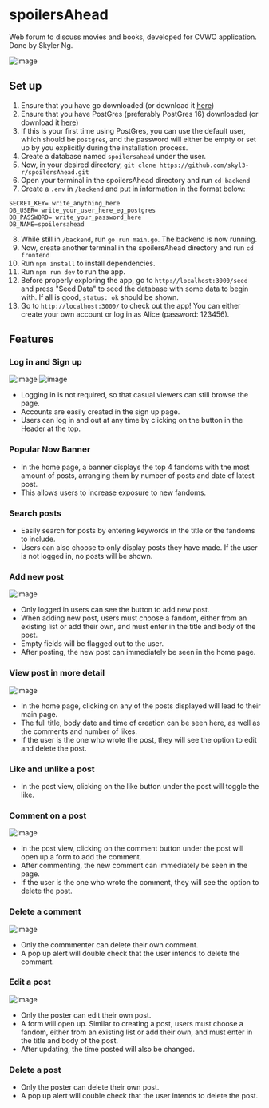 # spoilersAhead
Web forum to discuss movies and books, developed for CVWO application. Done by Skyler Ng.

![image](https://github.com/user-attachments/assets/e2483f9a-680e-4068-a4f6-870205f22401)

## Set up
1. Ensure that you have go downloaded (or download it [here](https://go.dev/doc/install))
2. Ensure that you have PostGres (preferably PostGres 16) downloaded (or download it [here](https://www.enterprisedb.com/downloads/postgres-postgresql-downloads))
3. If this is your first time using PostGres, you can use the default user, which should be `postgres`, and the password will either be empty or set up by you explicitly during the installation process.
4. Create a database named `spoilersahead` under the user.
5. Now, in your desired directory, `git clone https://github.com/skyl3-r/spoilersAhead.git`
6. Open your terminal in the spoilersAhead directory and run `cd backend`
7. Create a `.env` in `/backend` and put in information in the format below:
```
SECRET_KEY= write_anything_here
DB_USER= write_your_user_here_eg_postgres
DB_PASSWORD= write_your_password_here
DB_NAME=spoilersahead
```
8. While still in `/backend`, run `go run main.go`. The backend is now running.
9. Now, create another terminal in the spoilersAhead directory and run `cd frontend`
10. Run `npm install` to install dependencies. 
11. Run `npm run dev` to run the app. 
12. Before properly exploring the app, go to `http://localhost:3000/seed` and press "Seed Data" to seed the database with some data to begin with. If all is good, `status: ok` should be shown.
13. Go to `http://localhost:3000/` to check out the app! You can either create your own account or log in as Alice (password: 123456).

## Features
### Log in and Sign up
![image](https://github.com/user-attachments/assets/42463acf-f873-4dee-aeb8-8501b04adc5e)
![image](https://github.com/user-attachments/assets/bd5efd2b-1309-44cf-a592-38d60e2833c3)
- Logging in is not required, so that casual viewers can still browse the page.
- Accounts are easily created in the sign up page.
- Users can log in and out at any time by clicking on the button in the Header at the top.

### Popular Now Banner
- In the home page, a banner displays the top 4 fandoms with the most amount of posts, arranging them by number of posts and date of latest post.
- This allows users to increase exposure to new fandoms.

### Search posts
- Easily search for posts by entering keywords in the title or the fandoms to include.
- Users can also choose to only display posts they have made. If the user is not logged in, no posts will be shown.

### Add new post
![image](https://github.com/user-attachments/assets/175fdd4b-4a0c-4653-b2b8-4e43b03d5e83)
- Only logged in users can see the button to add new post.
- When adding new post, users must choose a fandom, either from an existing list or add their own, and must enter in the title and body of the post.
- Empty fields will be flagged out to the user.
- After posting, the new post can immediately be seen in the home page.

### View post in more detail
![image](https://github.com/user-attachments/assets/e3a0139b-9098-40e2-8b7f-c88ad81ef5cd)
- In the home page, clicking on any of the posts displayed will lead to their main page.
- The full title, body date and time of creation can be seen here, as well as the comments and number of likes.
- If the user is the one who wrote the post, they will see the option to edit and delete the post.

### Like and unlike a post
- In the post view, clicking on the like button under the post will toggle the like.

### Comment on a post
![image](https://github.com/user-attachments/assets/d626d2de-27de-4aa7-943d-4520af7cbec1)
- In the post view, clicking on the comment button under the post will open up a form to add the comment.
- After commenting, the new comment can immediately be seen in the page.
- If the user is the one who wrote the comment, they will see the option to delete the post.

### Delete a comment
![image](https://github.com/user-attachments/assets/2a8ee9f0-1e70-41d5-ae79-401d7e242d50)
- Only the commmenter can delete their own comment.
- A pop up alert will double check that the user intends to delete the comment.

### Edit a post
![image](https://github.com/user-attachments/assets/94309e50-8b68-4fee-a606-d1c5eeeaca92)
- Only the poster can edit their own post.
- A form will open up. Similar to creating a post, users must choose a fandom, either from an existing list or add their own, and must enter in the title and body of the post.
- After updating, the time posted will also be changed.

### Delete a post
- Only the poster can delete their own post.
- A pop up alert will couble check that the user intends to delete the post.
